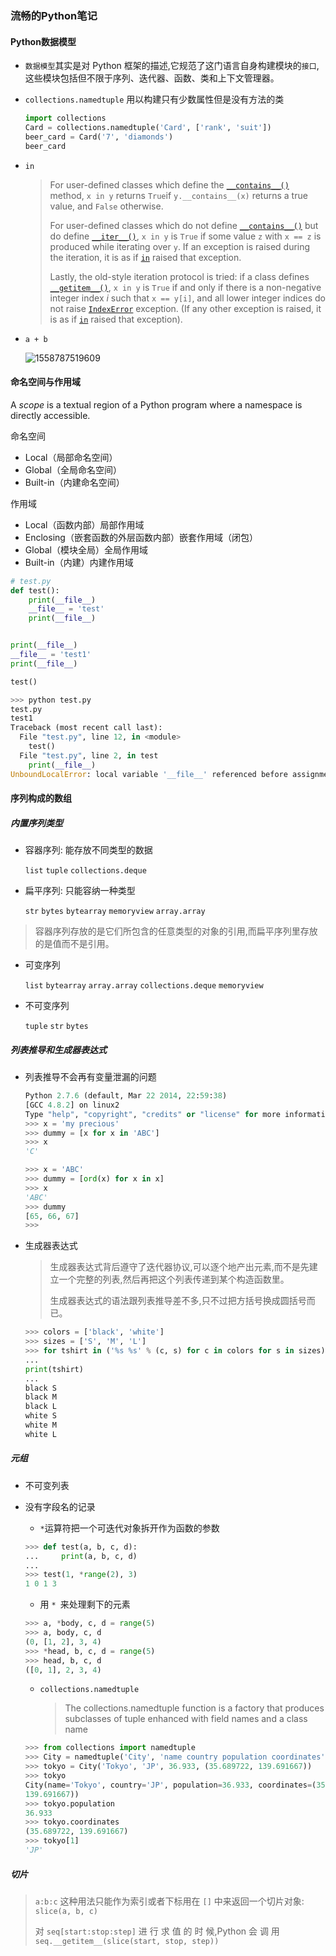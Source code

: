 ###  流畅的Python笔记

#### Python数据模型

- `数据模型`其实是对 Python 框架的描述,它规范了这门语言自身构建模块的`接口`,这些模块包括但不限于序列、迭代器、函数、类和上下文管理器。

- `collections.namedtuple` 用以构建只有少数属性但是没有方法的类

  ```python
  import collections
  Card = collections.namedtuple('Card', ['rank', 'suit'])
  beer_card = Card('7', 'diamonds')
  beer_card
  ```

- `in`

  > For user-defined classes which define the [`__contains__()`](https://docs.python.org/3/reference/datamodel.html#object.__contains__) method, `x in y` returns `True`if `y.__contains__(x)` returns a true value, and `False` otherwise.
  >
  > For user-defined classes which do not define [`__contains__()`](https://docs.python.org/3/reference/datamodel.html#object.__contains__) but do define [`__iter__()`](https://docs.python.org/3/reference/datamodel.html#object.__iter__), `x in y` is `True` if some value `z` with `x == z` is produced while iterating over `y`. If an exception is raised during the iteration, it is as if [`in`](https://docs.python.org/3/reference/expressions.html#in) raised that exception.
  >
  > Lastly, the old-style iteration protocol is tried: if a class defines [`__getitem__()`](https://docs.python.org/3/reference/datamodel.html#object.__getitem__), `x in y` is `True` if and only if there is a non-negative integer index *i* such that `x == y[i]`, and all lower integer indices do not raise [`IndexError`](https://docs.python.org/3/library/exceptions.html#IndexError) exception. (If any other exception is raised, it is as if [`in`](https://docs.python.org/3/reference/expressions.html#in) raised that exception).

- `a + b`

  ![1558787519609](C:\Users\trierbo\AppData\Roaming\Typora\typora-user-images\1558787519609.png)

#### 命名空间与作用域

A *scope* is a textual region of a Python program where a namespace is directly accessible.

命名空间

- Local（局部命名空间）
- Global（全局命名空间）
- Built-in（内建命名空间）

作用域

- Local（函数内部）局部作用域
- Enclosing（嵌套函数的外层函数内部）嵌套作用域（闭包）
- Global（模块全局）全局作用域
- Built-in（内建）内建作用域

```python
# test.py
def test():
    print(__file__)
    __file__ = 'test'
    print(__file__)


print(__file__)
__file__ = 'test1'
print(__file__)

test()
```

```python
>>> python test.py
test.py
test1
Traceback (most recent call last):
  File "test.py", line 12, in <module>
    test()
  File "test.py", line 2, in test
    print(__file__)
UnboundLocalError: local variable '__file__' referenced before assignment
```

#### 序列构成的数组

##### 内置序列类型

- 容器序列: 能存放不同类型的数据

  `list` `tuple` `collections.deque`

- 扁平序列: 只能容纳一种类型

  `str` `bytes` `bytearray` `memoryview` `array.array`

> 容器序列存放的是它们所包含的任意类型的对象的引用,而扁平序列里存放的是值而不是引用。

- 可变序列

  `list` `bytearray` `array.array` `collections.deque` `memoryview`

- 不可变序列

  `tuple` `str` `bytes`

##### 列表推导和生成器表达式

- 列表推导不会再有变量泄漏的问题

  ```python
  Python 2.7.6 (default, Mar 22 2014, 22:59:38)
  [GCC 4.8.2] on linux2
  Type "help", "copyright", "credits" or "license" for more information.
  >>> x = 'my precious'
  >>> dummy = [x for x in 'ABC']
  >>> x
  'C'
  ```

  ```python
  >>> x = 'ABC'
  >>> dummy = [ord(x) for x in x]
  >>> x
  'ABC'
  >>> dummy
  [65, 66, 67]
  >>>
  ```

- 生成器表达式
  >生成器表达式背后遵守了迭代器协议,可以逐个地产出元素,而不是先建立一个完整的列表,然后再把这个列表传递到某个构造函数里。
  > 
  > 生成器表达式的语法跟列表推导差不多,只不过把方括号换成圆括号而已。

  ```python
  >>> colors = ['black', 'white']
  >>> sizes = ['S', 'M', 'L']
  >>> for tshirt in ('%s %s' % (c, s) for c in colors for s in sizes):
  ...
  print(tshirt)
  ...
  black S
  black M
  black L
  white S
  white M
  white L
  ```
  

##### 元组

- 不可变列表

- 没有字段名的记录

  - `*`运算符把一个可迭代对象拆开作为函数的参数

  ```python
  >>> def test(a, b, c, d):
  ...     print(a, b, c, d)
  ... 
  >>> test(1, *range(2), 3)
  1 0 1 3
  ```

  - 用 `* `来处理剩下的元素

  ```python
  >>> a, *body, c, d = range(5)
  >>> a, body, c, d
  (0, [1, 2], 3, 4)
  >>> *head, b, c, d = range(5)
  >>> head, b, c, d
  ([0, 1], 2, 3, 4)
  ```

  - `collections.namedtuple`

    > The collections.namedtuple function is a factory that produces subclasses of tuple enhanced with field names and a class name

  ```python
  >>> from collections import namedtuple
  >>> City = namedtuple('City', 'name country population coordinates')
  >>> tokyo = City('Tokyo', 'JP', 36.933, (35.689722, 139.691667))
  >>> tokyo
  City(name='Tokyo', country='JP', population=36.933, coordinates=(35.689722,
  139.691667))
  >>> tokyo.population
  36.933
  >>> tokyo.coordinates
  (35.689722, 139.691667)
  >>> tokyo[1]
  'JP'
  ```


##### 切片

> `a:b:c` 这种用法只能作为索引或者下标用在 `[]` 中来返回一个切片对象: `slice(a, b, c)`
>
> 对 `seq[start:stop:step]` 进 行 求 值 的 时 候,Python 会 调 用 `seq.__getitem__(slice(start, stop, step))`

